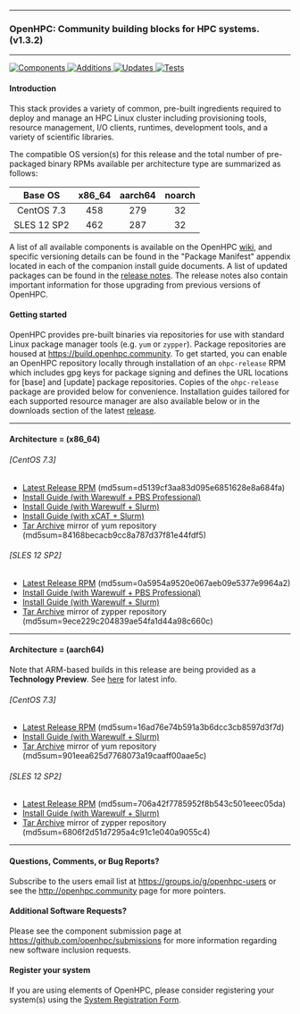 
---

### OpenHPC: Community building blocks for HPC systems. (v1.3.2)

---

[![Components](https://img.shields.io/badge/components%20available-75-green.svg) ](https://github.com/openhpc/ohpc/wiki/Component-List-v1.3.2)
[![Additions](https://img.shields.io/badge/new%20additions-6-blue.svg) ](https://github.com/openhpc/ohpc/releases/tag/v1.3.2.GA)
[![Updates](https://img.shields.io/badge/updates-32%25-lightgrey.svg) ](https://github.com/openhpc/ohpc/releases/tag/v1.3.2.GA)
[![Tests](https://img.shields.io/badge/tests%20passing-100%25-brightgreen.svg) ](http://test.openhpc.community:8080/job/1.3.x/view/1.3.2/)


#### Introduction

This stack provides a variety of common, pre-built ingredients required to
deploy and manage an HPC Linux cluster including provisioning tools, resource
management, I/O clients, runtimes, development tools, and a variety of
scientific libraries.

The compatible OS version(s) for this release and the total number of
pre-packaged binary RPMs available per architecture type are summarized as follows:

Base OS     | x86_64  | aarch64  | noarch
:---:       | :---:   | :---:    | :---:
CentOS 7.3  | 458     | 279      | 32
SLES 12 SP2 | 462     | 287      | 32

A list of all available components is available on the OpenHPC
[wiki](https://github.com/openhpc/ohpc/wiki/Component-List-v1.3.2), and
specific versioning details can be found in the "Package Manifest" appendix
located in each of the companion install guide documents. A list of updated
packages can be found in the [release
notes](https://github.com/openhpc/ohpc/releases/tag/v1.3.2.GA). The release
notes also contain important information for those upgrading from previous
versions of OpenHPC.

#### Getting started

OpenHPC provides pre-built binaries via repositories for use with standard
Linux package manager tools (e.g. ```yum``` or ```zypper```). Package
repositories are housed at https://build.openhpc.community. To get started, you
can enable an OpenHPC repository locally through installation of an
```ohpc-release``` RPM which includes gpg keys for package signing and defines
the URL locations for [base] and [update] package repositories. Copies of the
```ohpc-release``` package are provided below for convenience. Installation guides 
tailored for each supported resource manager are also available below or in
the downloads section of the latest
[release](https://github.com/openhpc/ohpc/releases/tag/v1.3.2.GA).

---

#### Architecture = (x86_64)

###### [CentOS 7.3]
* [Latest Release RPM](https://github.com/openhpc/ohpc/releases/download/v1.3.GA/ohpc-release-1.3-1.el7.x86_64.rpm) (md5sum=d5139cf3aa83d095e6851628e8a684fa)
* [Install Guide (with Warewulf + PBS Professional)](https://github.com/openhpc/ohpc/releases/download/v1.3.2.GA/Install_guide-CentOS7-Warewulf-PBSPro-1.3.2-x86_64.pdf)
* [Install Guide (with Warewulf + Slurm)](https://github.com/openhpc/ohpc/releases/download/v1.3.2.GA/Install_guide-CentOS7-Warewulf-SLURM-1.3.2-x86_64.pdf)
* [Install Guide (with xCAT + Slurm)](https://github.com/openhpc/ohpc/releases/download/v1.3.2.GA/Install_guide-CentOS7-xCAT-SLURM-1.3.2-x86_64.pdf)
* [Tar Archive](http://build.openhpc.community/dist/1.3.2/OpenHPC-1.3.2.CentOS_7.x86_64.tar) mirror of yum repository (md5sum=84168becacb9cc8a787d37f81e44fdf5)

###### [SLES 12 SP2]
* [Latest Release RPM](https://github.com/openhpc/ohpc/releases/download/v1.3.GA/ohpc-release-1.3-1.sle12.x86_64.rpm) (md5sum=0a5954a9520e067aeb09e5377e9964a2)
* [Install Guide (with Warewulf + PBS Professional)](https://github.com/openhpc/ohpc/releases/download/v1.3.2.GA/Install_guide-SLE_12-Warewulf-PBSPro-1.3.2-x86_64.pdf)
* [Install Guide (with Warewulf + Slurm)](https://github.com/openhpc/ohpc/releases/download/v1.3.2.GA/Install_guide-SLE_12-Warewulf-SLURM-1.3.2-x86_64.pdf)
* [Tar Archive](http://build.openhpc.community/dist/1.3.2/OpenHPC-1.3.2.SLE_12.x86_64.tar) mirror of zypper repository (md5sum=9ece229c204839ae54fa1d44a98c660c)

---

#### Architecture = (aarch64)

Note that ARM-based builds in this release are being provided as a **Technology Preview**. See [here](https://github.com/openhpc/ohpc/wiki/ARM-Tech-Preview) for latest info.

###### [CentOS 7.3]
* [Latest Release RPM](https://github.com/openhpc/ohpc/releases/download/v1.3.GA/ohpc-release-1.3-1.el7.aarch64.rpm) (md5sum=16ad76e74b591a3b6dcc3cb8597d3f7d)
* [Install Guide (with Warewulf + Slurm)](https://github.com/openhpc/ohpc/releases/download/v1.3.2.GA/Install_guide-CentOS7-Warewulf-SLURM-1.3.2-aarch64.pdf)
* [Tar Archive](http://build.openhpc.community/dist/1.3.2/OpenHPC-1.3.2.CentOS_7.aarch64.tar) mirror of yum repository (md5sum=901eea625d7768073a19caaff00aae5c)

###### [SLES 12 SP2]
* [Latest Release RPM](https://github.com/openhpc/ohpc/releases/download/v1.3.GA/ohpc-release-1.3-1.sle12.aarch64.rpm) (md5sum=706a42f7785952f8b543c501eeec05da)
* [Install Guide (with Warewulf + Slurm)](https://github.com/openhpc/ohpc/releases/download/v1.3.2.GA/Install_guide-SLE_12-Warewulf-SLURM-1.3.2-aarch64.pdf)
* [Tar Archive](http://build.openhpc.community/dist/1.3.2/OpenHPC-1.3.2.SLE_12.aarch64.tar) mirror of zypper repository (md5sum=6806f2d51d7295a4c91c1e040a9055c4)

---

#### Questions, Comments, or Bug Reports?

Subscribe to the users email list at https://groups.io/g/openhpc-users or see
the http://openhpc.community page for more pointers.

#### Additional Software Requests?

Please see the component submission page at
https://github.com/openhpc/submissions for more information regarding new
software inclusion requests.

#### Register your system

If you are using elements of OpenHPC, please consider registering your
system(s) using the [System Registration
Form](https://drive.google.com/open?id=1KvFM5DONJigVhOlmDpafNTDDRNTYVdolaYYzfrHkOWI).


